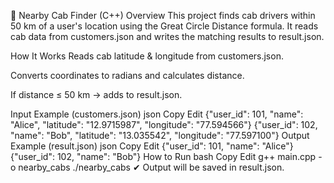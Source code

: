 🚖 Nearby Cab Finder (C++)
Overview
This project finds cab drivers within 50 km of a user's location using the Great Circle Distance formula.
It reads cab data from customers.json and writes the matching results to result.json.

How It Works
Reads cab latitude & longitude from customers.json.

Converts coordinates to radians and calculates distance.

If distance ≤ 50 km → adds to result.json.

Input Example (customers.json)
json
Copy
Edit
{"user_id": 101, "name": "Alice", "latitude": "12.9715987", "longitude": "77.594566"}
{"user_id": 102, "name": "Bob", "latitude": "13.035542", "longitude": "77.597100"}
Output Example (result.json)
json
Copy
Edit
{"user_id": 101, "name": "Alice"}
{"user_id": 102, "name": "Bob"}
How to Run
bash
Copy
Edit
g++ main.cpp -o nearby_cabs
./nearby_cabs
✔ Output will be saved in result.json.
